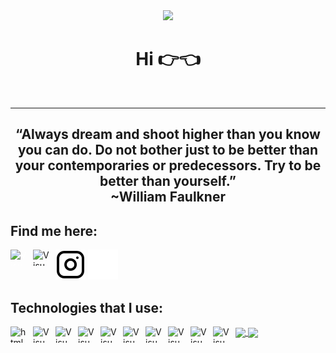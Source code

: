 
<div id="header" align="center">
  <img src="https://media1.giphy.com/media/v1.Y2lkPTc5MGI3NjExa2J5eTFuY3g5aTc1dmJ5aHNzMGVobHo1OXo4Z2Vlc3U0bHQ4MGlubyZlcD12MV9pbnRlcm5hbF9naWZfYnlfaWQmY3Q9Zw/S9oNGC1E42VT2JRysv/giphy.gif" width="100"/><br>
  <h1>Hi 👉👈</h1><br>
</div>

---

<h2 align="center">
  “Always dream and shoot higher than you know you can do. Do not bother just to be better than your contemporaries or predecessors. Try to be better than yourself.”
  <br> ~William Faulkner
</h2>

## Find me here:
<a href="https://kamilplhh.smallhost.pl">
    <img align="left" alt="Visual Studio Code" width="26px" height="26px" src="https://icongr.am/devicon/safari-original.svg?size=128&color=currentColor" style="padding-right:10px; color:white;" />
</a>
<a href="https://www.linkedin.com/in/kamil-czekotas-746684277/">
    <img align="left" alt="Visual Studio Code" width="26px" height="26px" src="https://icongr.am/devicon/linkedin-original.svg?size=128&color=currentColor" style="padding-right:10px;" />
</a>

[![website](./img/instagram-light.svg)](https://www.instagram.com/kamil_plhh#gh-light-mode-only)
[![website](./img/instagram-dark.svg)](https://www.instagram.com/kamil_plhh#gh-dark-mode-only)
<br>

## Technologies that I use:
<div>
  <img align="left" alt="html5" width="26px" height="26px" src="https://icongr.am/devicon/html5-original.svg?size=128&color=currentColor" style="padding-right:10px;" />
  <img align="left" alt="Visual Studio Code" width="26px" height="26px" src="https://icongr.am/devicon/css3-original.svg?size=128&color=currentColor" style="padding-right:10px;" />
  <img align="left" alt="Visual Studio Code" width="26px" height="26px" src="https://icongr.am/devicon/docker-original.svg?size=128&color=currentColor" style="padding-right:10px;" />
  <img align="left" alt="Visual Studio Code" width="26px" height="26px" src="https://icongr.am/devicon/jquery-original.svg?size=128&color=currentColor" style="padding-right:10px;" />
  <img align="left" alt="Visual Studio Code" width="26px" height="26px" src="https://icongr.am/devicon/javascript-original.svg?size=128&color=currentColor" style="padding-right:10px;" />
  <img align="left" alt="Visual Studio Code" width="26px" height="26px" src="https://icongr.am/devicon/vuejs-original.svg?size=128&color=currentColor" style="padding-right:10px;" />
  <img align="left" alt="Visual Studio Code" width="26px" height="26px" src="https://icongr.am/devicon/react-original.svg?size=128&color=currentColor" style="padding-right:10px;" />
  <img align="left" alt="Visual Studio Code" width="26px" height="26px" src="https://icongr.am/devicon/php-original.svg?size=128&color=currentColor" style="padding-right:10px;" />
  <img align="left" alt="Visual Studio Code" width="26px" height="26px" src="https://icongr.am/devicon/postgresql-original.svg?size=128&color=currentColor" style="padding-right:10px;" />
  <img align="left" alt="Visual Studio Code" width="26px" height="26px" src="https://icongr.am/devicon/mysql-original.svg?size=128&color=currentColor" style="padding-right:10px;" />
</div>

<a href="https://github.com/DenverCoder1/github-readme-streak-stats">
  <img height=200 align="center" src="https://streak-stats.demolab.com?user=kamilplhh&theme=synthwave&hide_border=true&card_width=400" />
</a>

<a href="https://github.com/anuraghazra/convoychat">
  <img height=200 align="center" src="https://github-readme-stats.vercel.app/api/top-langs?username=kamilplhh&layout=compact&langs_count=8&card_width=400&show_icons=true&theme=synthwave&hide_border=true" />
</a>

